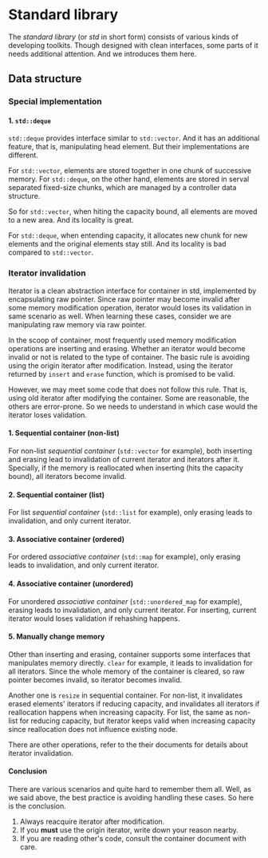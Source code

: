# Standard library

The *standard library* (or *std* in short form) consists of various kinds of
developing toolkits. Though designed with clean interfaces, some parts of it
needs additional attention. And we introduces them here.

## Data structure

### Special implementation

#### 1. `std::deque`

`std::deque` provides interface similar to `std::vector`. And it has an
additional feature, that is, manipulating head element. But their
implementations are different.

For `std::vector`, elements are stored together in one chunk of successive
memory.  For `std::deque`, on the other hand, elements are stored in serval
separated fixed-size chunks, which are managed by a controller data structure.

So for `std::vector`, when hiting the capacity bound, all elements are moved to
a new area. And its locality is great.

For `std::deque`, when entending capacity, it allocates new chunk for new
elements and the original elements stay still. And its locality is bad compared
to `std::vector`.

### Iterator invalidation

Iterator is a clean abstraction interface for container in std, implemented by
encapsulating raw pointer. Since raw pointer may become invalid after some
memory modification operation, iterator would loses its validation in same
scenario as well. When learning these cases, consider we are manipulating raw
memory via raw pointer.

In the scoop of container, most frequently used memory modification operations
are inserting and erasing.  Whether an iterator would become invalid or not is
related to the type of container. The basic rule is avoiding using the origin
iterator after modification. Instead, using the iterator returned by `insert`
and `erase` function, which is promised to be valid.

However, we may meet some code that does not follow this rule. That is, using
old iterator after modifying the container. Some are reasonable, the others are
error-prone. So we needs to understand in which case would the iterator loses
validation.

#### 1. Sequential container (non-list)

For non-list *sequential container* (`std::vector` for example), both inserting
and erasing lead to invalidation of current iterator and iterators after it.
Specially, if the memory is reallocated when inserting (hits the capacity
bound), all iterators become invalid.

#### 2. Sequential container (list)

For list *sequential container* (`std::list` for example), only erasing leads
to invalidation, and only current iterator.

#### 3. Associative container (ordered)

For ordered *associative container* (`std::map` for example), only erasing
leads to invalidation, and only current iterator.

#### 4. Associative container (unordered)

For unordered *associative container* (`std::unordered_map` for example),
erasing leads to invalidation, and only current iterator. For inserting,
current iterator would loses validation if rehashing happens.

#### 5. Manually change memory

Other than inserting and erasing, container supports some interfaces that
manipulates memory directly. `clear` for example, it leads to invalidation for
all iterators. Since the whole memory of the container is cleared, so raw
pointer becomes invalid, so iterator becomes invalid.

Another one is `resize` in sequential container. For non-list, it invalidates
erased elements' iterators if reducing capacity, and invalidates all iterators
if reallocation happens when increasing capacity. For list, the same as non-list
for reducing capacity, but iterator keeps valid when increasing capacity since
reallocation does not influence existing node.

There are other operations, refer to the their documents for details about
iterator invalidation.

#### Conclusion

There are various scenarios and quite hard to remember them all. Well, as we
said above, the best practice is avoiding handling these cases. So here is the
conclusion.

1. Always reacquire iterator after modification.
2. If you **must** use the origin iterator, write down your reason nearby.
3. If you are reading other's code, consult the container document with care.
